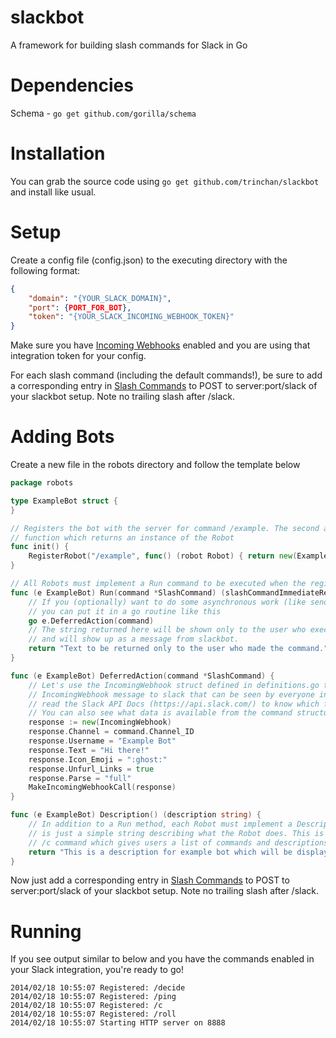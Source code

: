 slackbot
===========

A framework for building slash commands for Slack in Go

Dependencies
============
Schema  - `go get github.com/gorilla/schema`

Installation
============
You can grab the source code using `go get github.com/trinchan/slackbot` and install like usual.

Setup
=====
Create a config file (config.json) to the executing directory with the following format:

```json
{
    "domain": "{YOUR_SLACK_DOMAIN}",
    "port": {PORT_FOR_BOT},
    "token": "{YOUR_SLACK_INCOMING_WEBHOOK_TOKEN}"
}
```

Make sure you have [Incoming Webhooks](https://my.slack.com/services/new/incoming-webhook) enabled and you are using that integration token for your config.

For each slash command (including the default commands!), be sure to add a corresponding entry in [Slash Commands](https://my.slack.com/services/new/slash-commands) to POST to server:port/slack of your slackbot setup. Note no trailing slash after /slack.

Adding Bots
===========
Create a new file in the robots directory and follow the template below
```go
package robots

type ExampleBot struct {
}

// Registers the bot with the server for command /example. The second argument must be a 
// function which returns an instance of the Robot
func init() {
	RegisterRobot("/example", func() (robot Robot) { return new(ExampleBot) })
}

// All Robots must implement a Run command to be executed when the registered command is received.
func (e ExampleBot) Run(command *SlashCommand) (slashCommandImmediateReturn string) {
	// If you (optionally) want to do some asynchronous work (like sending API calls to slack)
	// you can put it in a go routine like this 
	go e.DeferredAction(command)
	// The string returned here will be shown only to the user who executed the command
	// and will show up as a message from slackbot.
	return "Text to be returned only to the user who made the command."
}

func (e ExampleBot) DeferredAction(command *SlashCommand) {
    // Let's use the IncomingWebhook struct defined in definitions.go to form and send an 
    // IncomingWebhook message to slack that can be seen by everyone in the room. You can 
    // read the Slack API Docs (https://api.slack.com/) to know which fields are required, etc. 
    // You can also see what data is available from the command structure in definitions.go
	response := new(IncomingWebhook)
	response.Channel = command.Channel_ID
	response.Username = "Example Bot"
	response.Text = "Hi there!"
	response.Icon_Emoji = ":ghost:"
	response.Unfurl_Links = true
	response.Parse = "full"
	MakeIncomingWebhookCall(response)
}

func (e ExampleBot) Description() (description string) {
	// In addition to a Run method, each Robot must implement a Description method which
	// is just a simple string describing what the Robot does. This is used in the included
	// /c command which gives users a list of commands and descriptions
	return "This is a description for example bot which will be displayed on /c"
}
```

Now just add a corresponding entry in [Slash Commands](https://my.slack.com/services/new/slash-commands) to POST to server:port/slack of your slackbot setup. Note no trailing slash after /slack.

Running
=======
If you see output similar to below and you have the commands enabled in your Slack integration, you're ready to go!
```
2014/02/18 10:55:07 Registered: /decide
2014/02/18 10:55:07 Registered: /ping
2014/02/18 10:55:07 Registered: /c
2014/02/18 10:55:07 Registered: /roll
2014/02/18 10:55:07 Starting HTTP server on 8888
```
